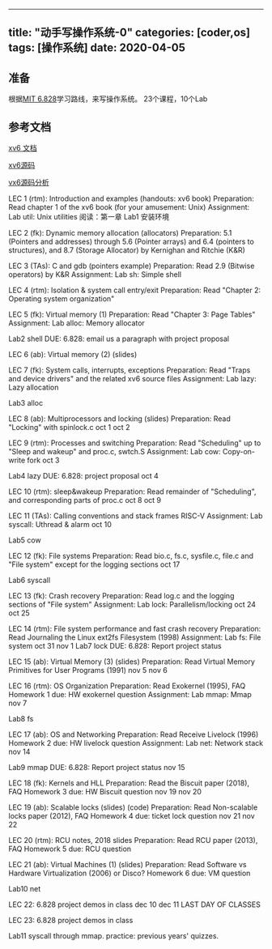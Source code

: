 
---
title: "动手写操作系统-0"
categories: [coder,os]
tags: [操作系统]
date: 2020-04-05
---


## 准备
根据[MIT 6.828](https://pdos.csail.mit.edu/6.828/2019/)学习路线，来写操作系统。
23个课程，10个Lab

## 参考文档
[xv6 文档](https://th0ar.gitbooks.io/xv6-chinese/content/content/chapter0.html)

[xv6源码](https://github.com/HeisenbergV/xv6-riscv-fall19/tree/xv6-riscv-fall19/kernel)

[vx6源码分析](https://blog.csdn.net/qq_25426415/category_6684908.html)



LEC 1 (rtm): Introduction and examples (handouts: xv6 book) Preparation: Read chapter 1 of the xv6 book (for your amusement: Unix) Assignment: Lab util: Unix utilities 阅读：第一章 Lab1 安装环境

LEC 2 (fk): Dynamic memory allocation (allocators) Preparation: 5.1 (Pointers and addresses) through 5.6 (Pointer arrays) and 6.4 (pointers to structures), and 8.7 (Storage Allocator) by Kernighan and Ritchie (K&R)

LEC 3 (TAs): C and gdb (pointers example) Preparation: Read 2.9 (Bitwise operators) by K&R Assignment: Lab sh: Simple shell

LEC 4 (rtm): Isolation & system call entry/exit Preparation: Read "Chapter 2: Operating system organization"

LEC 5 (fk): Virtual memory (1) Preparation: Read "Chapter 3: Page Tables" Assignment: Lab alloc: Memory allocator

Lab2 shell DUE: 6.828: email us a paragraph with project proposal

LEC 6 (ab): Virtual memory (2) (slides)

LEC 7 (fk): System calls, interrupts, exceptions Preparation: Read "Traps and device drivers" and the related xv6 source files Assignment: Lab lazy: Lazy allocation

Lab3 alloc

LEC 8 (ab): Multiprocessors and locking (slides) Preparation: Read "Locking" with spinlock.c oct 1 oct 2

LEC 9 (rtm): Processes and switching Preparation: Read "Scheduling" up to "Sleep and wakeup" and proc.c, swtch.S Assignment: Lab cow: Copy-on-write fork oct 3

Lab4 lazy DUE: 6.828: project proposal oct 4

LEC 10 (rtm): sleep&wakeup Preparation: Read remainder of "Scheduling", and corresponding parts of proc.c oct 8 oct 9

LEC 11 (TAs): Calling conventions and stack frames RISC-V Assignment: Lab syscall: Uthread & alarm oct 10

Lab5 cow

LEC 12 (fk): File systems Preparation: Read bio.c, fs.c, sysfile.c, file.c and "File system" except for the logging sections oct 17

Lab6 syscall

LEC 13 (fk): Crash recovery Preparation: Read log.c and the logging sections of "File system" Assignment: Lab lock: Parallelism/locking oct 24 oct 25

LEC 14 (rtm): File system performance and fast crash recovery Preparation: Read Journaling the Linux ext2fs Filesystem (1998) Assignment: Lab fs: File system oct 31 nov 1 Lab7 lock DUE: 6.828: Report project status

LEC 15 (ab): Virtual Memory (3) (slides) Preparation: Read Virtual Memory Primitives for User Programs (1991) nov 5 nov 6

LEC 16 (rtm): OS Organization Preparation: Read Exokernel (1995), FAQ Homework 1 due: HW exokernel question Assignment: Lab mmap: Mmap nov 7

Lab8 fs

LEC 17 (ab): OS and Networking Preparation: Read Receive Livelock (1996) Homework 2 due: HW livelock question Assignment: Lab net: Network stack nov 14

Lab9 mmap DUE: 6.828: Report project status nov 15

LEC 18 (fk): Kernels and HLL Preparation: Read the Biscuit paper (2018), FAQ Homework 3 due: HW Biscuit question nov 19 nov 20

LEC 19 (ab): Scalable locks (slides) (code) Preparation: Read Non-scalable locks paper (2012), FAQ Homework 4 due: ticket lock question nov 21 nov 22

LEC 20 (rtm): RCU notes, 2018 slides Preparation: Read RCU paper (2013), FAQ Homework 5 due: RCU question

LEC 21 (ab): Virtual Machines (1) (slides) Preparation: Read Software vs Hardware Virtualization (2006) or Disco? Homework 6 due: VM question

Lab10 net

LEC 22: 6.828 project demos in class dec 10 dec 11 LAST DAY OF CLASSES

LEC 23: 6.828 project demos in class

Lab11 syscall through mmap. practice: previous years' quizzes.